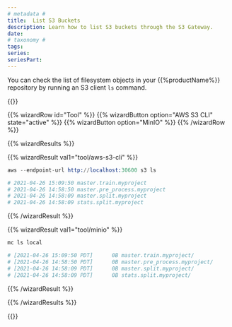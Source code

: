 ```yaml
---
# metadata # 
title:  List S3 Buckets
description: Learn how to list S3 buckets through the S3 Gateway.
date: 
# taxonomy #
tags: 
series:
seriesPart:
--- 
```

 
You can check the list of filesystem objects in your {{%productName%}} repository by running an S3 client `ls` command.

{{<stack type="wizard" >}}

{{% wizardRow id="Tool" %}}
{{% wizardButton option="AWS S3 CLI" state="active" %}}
{{% wizardButton option="MinIO" %}}
{{% /wizardRow %}}

{{% wizardResults %}}

{{% wizardResult val1="tool/aws-s3-cli" %}}

 ```s
aws --endpoint-url http://localhost:30600 s3 ls

# 2021-04-26 15:09:50 master.train.myproject
# 2021-04-26 14:58:50 master.pre_process.myproject
# 2021-04-26 14:58:09 master.split.myproject
# 2021-04-26 14:58:09 stats.split.myproject
```

{{% /wizardResult %}}

{{% wizardResult val1="tool/minio" %}}


```s
mc ls local

# [2021-04-26 15:09:50 PDT]      0B master.train.myproject/
# [2021-04-26 14:58:50 PDT]      0B master.pre_process.myproject/
# [2021-04-26 14:58:09 PDT]      0B master.split.myproject/
# [2021-04-26 14:58:09 PDT]      0B stats.split.myproject/
```

{{% /wizardResult %}}

{{% /wizardResults %}}

{{</stack>}}

 